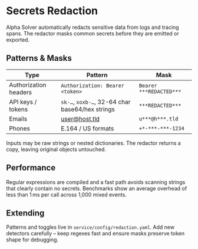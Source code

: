 # Secrets Redaction

Alpha Solver automatically redacts sensitive data from logs and tracing spans.
The redactor masks common secrets before they are emitted or exported.

## Patterns & Masks

| Type | Pattern | Mask |
|------|---------|------|
| Authorization headers | `Authorization: Bearer <token>` | `Bearer ***REDACTED***` |
| API keys / tokens | `sk-…`, `xoxb-…`, 32-64 char base64/hex strings | `***REDACTED***` |
| Emails | user@host.tld | `u***@h***.tld` |
| Phones | E.164 / US formats | `+*-***-***-1234` |

Inputs may be raw strings or nested dictionaries. The redactor returns a
copy, leaving original objects untouched.

## Performance

Regular expressions are compiled and a fast path avoids scanning strings that
clearly contain no secrets. Benchmarks show an average overhead of less than
1 ms per call across 1,000 mixed events.

## Extending

Patterns and toggles live in `service/config/redaction.yaml`. Add new detectors
carefully – keep regexes fast and ensure masks preserve token shape for
debugging.
